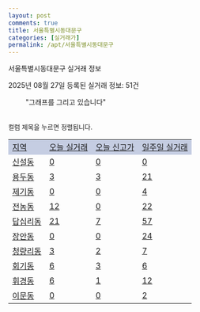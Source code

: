 ```yaml
---
layout: post
comments: true
title: 서울특별시동대문구
categories: [실거래가]
permalink: /apt/서울특별시동대문구
---
```


서울특별시동대문구 실거래 정보

2025년 08월 27일 등록된 실거래 정보: 51건

<!--<script async src="https://pagead2.googlesyndication.com/pagead/js/adsbygoogle.js?client=ca-pub-3485438051770037"
 crossorigin="anonymous"></script>-->

<script type="text/javascript">
  google.charts.load('current', {'packages':['corechart']});
  google.charts.setOnLoadCallback(drawChart);

  function drawChart() {
    var data = google.visualization.arrayToDataTable([['거래일', '매매', '전월세', '전매'], ['21-01', 0, 8, 0], ['21-02', 0, 1, 0], ['21-03', 1, 1, 0], ['21-04', 0, 3, 0], ['21-05', 1, 6, 0], ['21-06', 0, 23, 0], ['21-07', 53, 103, 1], ['21-08', 135, 320, 2], ['21-09', 106, 366, 1], ['21-10', 122, 394, 1], ['21-11', 56, 321, 2], ['21-12', 42, 453, 0], ['22-01', 41, 452, 0], ['22-02', 46, 477, 0], ['22-03', 67, 479, 2], ['22-04', 77, 458, 0], ['22-05', 68, 476, 0], ['22-06', 36, 463, 0], ['22-07', 25, 499, 0], ['22-08', 3, 98, 0], ['23-07', 0, 7, 0], ['23-08', 1, 2, 1], ['23-09', 0, 3, 0], ['23-10', 17, 68, 0], ['23-11', 82, 416, 0], ['23-12', 70, 538, 1], ['24-01', 0, 21, 0], ['24-02', 0, 8, 0], ['24-03', 0, 1, 0], ['24-04', 0, 3, 0], ['24-05', 0, 6, 0], ['24-06', 0, 1, 1], ['24-07', 4, 13, 1], ['24-08', 170, 218, 23], ['24-09', 114, 329, 19], ['24-10', 140, 156, 143], ['24-11', 63, 0, 63], ['24-12', 134, 134, 134], ['25-01', 132, 132, 133], ['25-02', 234, 235, 235], ['25-03', 376, 376, 376], ['25-04', 294, 294, 294], ['25-05', 325, 325, 325], ['25-06', 511, 511, 511], ['25-07', 172, 172, 172], ['25-08', 78, 78, 78]]);

    var options = {
      title: '최근 1년간 유형별 거래량 추이',
      legend: { position: 'bottom' }
    };

    setTimeout(function() {
        var chart = new google.visualization.LineChart(document.getElementById('columnchart_material'));
        chart.draw(data, (options));
        document.getElementById('loading').style.display = 'none';
        var dayLabel = (new Date()).getDay();
        if (dayLabel < 2) {
            sorttable.innerSortFunction.apply(document.getElementById('week'), []);
            sorttable.innerSortFunction.apply(document.getElementById('week'), []);        
        }
        else {
            sorttable.innerSortFunction.apply(document.getElementById('today'), []);
            sorttable.innerSortFunction.apply(document.getElementById('today'), []);
        }
    }, 200);

  }
</script>

<div id="loading" style="z-index:20; display: block; margin-left: 35px">"그래프를 그리고 있습니다"</div>
<div id="columnchart_material" style="width: 95%; margin-left: -35px; display: block"></div>
<!--<div style="width: 95%; margin-left: -35px; display: block">
      <script async src="https://pagead2.googlesyndication.com/pagead/js/adsbygoogle.js?client=ca-pub-3485438051770037"
          crossorigin="anonymous"></script>
      <ins class="adsbygoogle"
          style="display:block"
          data-ad-format="fluid"
          data-ad-layout-key="-fb+5w+4e-db+86"
          data-ad-client="ca-pub-3485438051770037"
          data-ad-slot="1827090281"></ins>
      <script>
          (adsbygoogle = window.adsbygoogle || []).push({});
      </script>
</div>-->
<br>

<font size='small' style='font-size: small;'>컬럼 제목을 누르면 정렬됩니다.</font>
<table class="sortable">
  <tr style='background-color: rgba(114, 132, 186,0.4);'>
    <td id="region"><a href="#">지역</a></td>
    <td id="today"><a href="#">오늘 실거래</a></td>
    <td id="today_new"><a href="#">오늘 신고가</a></td>
    <td id="week"><a href="#">일주일 실거래</a></td>
  </tr>

  
  <tr class="item">
    <td><a href="서울특별시동대문구신설동">신설동</a></td>
    <td><a href="서울특별시동대문구신설동">0</a></td>
    <td><a href="서울특별시동대문구신설동">0</a></td>
    <td><a href="서울특별시동대문구신설동">0</a></td>
  </tr>
    

  <tr class="item">
    <td><a href="서울특별시동대문구용두동">용두동</a></td>
    <td><a href="서울특별시동대문구용두동">3</a></td>
    <td><a href="서울특별시동대문구용두동">3</a></td>
    <td><a href="서울특별시동대문구용두동">21</a></td>
  </tr>
    

  <tr class="item">
    <td><a href="서울특별시동대문구제기동">제기동</a></td>
    <td><a href="서울특별시동대문구제기동">0</a></td>
    <td><a href="서울특별시동대문구제기동">0</a></td>
    <td><a href="서울특별시동대문구제기동">4</a></td>
  </tr>
    

  <tr class="item">
    <td><a href="서울특별시동대문구전농동">전농동</a></td>
    <td><a href="서울특별시동대문구전농동">12</a></td>
    <td><a href="서울특별시동대문구전농동">0</a></td>
    <td><a href="서울특별시동대문구전농동">22</a></td>
  </tr>
    

  <tr class="item">
    <td><a href="서울특별시동대문구답십리동">답십리동</a></td>
    <td><a href="서울특별시동대문구답십리동">21</a></td>
    <td><a href="서울특별시동대문구답십리동">7</a></td>
    <td><a href="서울특별시동대문구답십리동">57</a></td>
  </tr>
    

  <tr class="item">
    <td><a href="서울특별시동대문구장안동">장안동</a></td>
    <td><a href="서울특별시동대문구장안동">0</a></td>
    <td><a href="서울특별시동대문구장안동">0</a></td>
    <td><a href="서울특별시동대문구장안동">24</a></td>
  </tr>
    

  <tr class="item">
    <td><a href="서울특별시동대문구청량리동">청량리동</a></td>
    <td><a href="서울특별시동대문구청량리동">3</a></td>
    <td><a href="서울특별시동대문구청량리동">2</a></td>
    <td><a href="서울특별시동대문구청량리동">7</a></td>
  </tr>
    

  <tr class="item">
    <td><a href="서울특별시동대문구회기동">회기동</a></td>
    <td><a href="서울특별시동대문구회기동">6</a></td>
    <td><a href="서울특별시동대문구회기동">3</a></td>
    <td><a href="서울특별시동대문구회기동">6</a></td>
  </tr>
    

  <tr class="item">
    <td><a href="서울특별시동대문구휘경동">휘경동</a></td>
    <td><a href="서울특별시동대문구휘경동">6</a></td>
    <td><a href="서울특별시동대문구휘경동">1</a></td>
    <td><a href="서울특별시동대문구휘경동">12</a></td>
  </tr>
    

  <tr class="item">
    <td><a href="서울특별시동대문구이문동">이문동</a></td>
    <td><a href="서울특별시동대문구이문동">0</a></td>
    <td><a href="서울특별시동대문구이문동">0</a></td>
    <td><a href="서울특별시동대문구이문동">2</a></td>
  </tr>
    


</table>


    